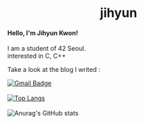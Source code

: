 <h1 align="center">
jihyun  </br>
</h1>

<h4 align="left"> Hello, I'm Jihyun Kwon! </h4>
<p align="left">
I am a student of 42 Seoul. </br>
interested in C, C++ </br>
</p>
<p align="left">
Take a look at the blog I writed : 

[![Gmail Badge](https://img.shields.io/badge/jihyun_wiki-black?style=flat-square&logo=Tistory&logoColor=white&link=https://jihyun-wiki.tistory.com)](https://jihyun-wiki.tistory.com)
<br><br>
[![Top Langs](https://github-readme-stats.vercel.app/api/top-langs/?username=cat2998&layout=compact)](https://github.com/anuraghazra/github-readme-stats)
<br><br>
![Anurag's GitHub stats](https://github-readme-stats-sigma-five.vercel.app/api?username=cat2998&theme=buefy&show_icons=true&hide=contribs)
